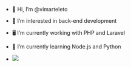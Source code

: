 - 👋 Hi, I’m @vimarteleto
- 👀 I’m interested in back-end development
- 🖥️ I’m currently working with PHP and Laravel
- 🌱 I’m currently learning Node.js and Python

- <a href="https://www.linkedin.com/in/viniciusmarteleto/" target="_blank"><img src="https://img.shields.io/badge/-LinkedIn-%230077B5?style=for-the-badge&logo=linkedin&logoColor=white" target="blank"></a> 

<!---
vimarteleto/vimarteleto is a ✨ special ✨ repository because its `README.md` (this file) appears on your GitHub profile.
You can click the Preview link to take a look at your changes.
--->
